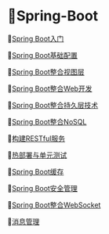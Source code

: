 # :maple_leaf:Spring-Boot

:fallen_leaf:[Spring Boot入门](https://github.com/Lumnca/Spring-Boot/blob/master/%E5%88%9B%E5%BB%BASpring%20boot%E5%B7%A5%E7%A8%8B.md)

:fallen_leaf:[Spring Boot基础配置](https://github.com/Lumnca/Spring-Boot/blob/master/Spring%20Boot%20%E5%9F%BA%E7%A1%80%E9%85%8D%E7%BD%AE.md)

:fallen_leaf:[Spring Boot整合视图层](https://github.com/Lumnca/Spring-Boot/blob/master/spring%20Boot%E6%95%B4%E5%90%88%E8%A7%86%E5%9B%BE%E5%B1%82%E6%8A%80%E6%9C%AF.md)

:fallen_leaf:[Spring Boot整合Web开发](https://github.com/Lumnca/Spring-Boot/blob/master/spring%20Boot%E6%95%B4%E5%90%88Web%E5%BC%80%E5%8F%91.md)

:fallen_leaf:[Spring Boot整合持久层技术](https://github.com/Lumnca/Spring-Boot/blob/master/Spring%20Boot%E6%95%B4%E5%90%88%E6%8C%81%E4%B9%85%E5%B1%82%E6%8A%80%E6%9C%AF.md)

:fallen_leaf:[Spring Boot整合NoSQL](https://github.com/Lumnca/Spring-Boot/blob/master/Spring%20Boot%E6%95%B4%E5%90%88NoSql.md)

:fallen_leaf:[构建RESTful服务](https://github.com/Lumnca/Spring-Boot/blob/master/%E6%9E%84%E5%BB%BARESTful%E6%9C%8D%E5%8A%A1.md)

:fallen_leaf:[热部署与单元测试](https://github.com/Lumnca/Spring-Boot/blob/master/%E5%BC%80%E5%8F%91%E8%80%85%E5%B7%A5%E5%85%B7%E4%B8%8E%E5%8D%95%E5%85%83%E6%B5%8B%E8%AF%95.md)

:fallen_leaf:[Spring Boot缓存](https://github.com/Lumnca/Spring-Boot/blob/master/%E7%BC%93%E5%AD%98.md)

:fallen_leaf:[Spring Boot安全管理](https://github.com/Lumnca/Spring-Boot/blob/master/spring%E5%AE%89%E5%85%A8.md)

:fallen_leaf:[Spring Boot整合WebSocket](https://github.com/Lumnca/Spring-Boot/blob/master/Spring%20Boot%E6%95%B4%E5%90%88WebSocket.md)

:fallen_leaf:[消息管理](https://github.com/Lumnca/Spring-Boot/blob/master/%E6%B6%88%E6%81%AF%E7%AE%A1%E7%90%86.md)

